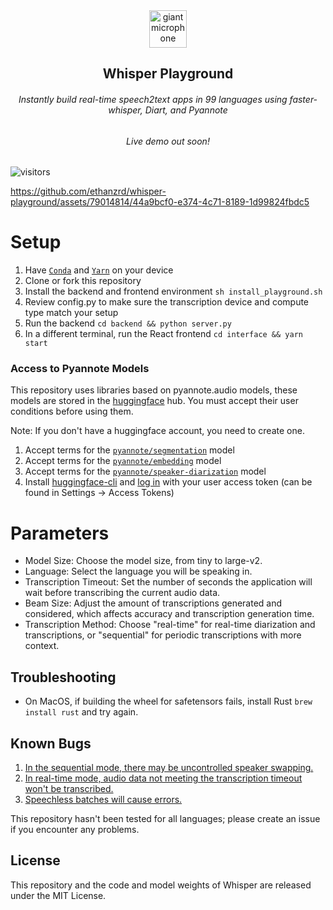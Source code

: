 <div align="center">
  <img width="60px" src="https://user-images.githubusercontent.com/6180201/124313197-cc93f200-db70-11eb-864a-fc65765fc038.png" alt="giant microphone"/>   
 <br/>
  <h2 align="center">Whisper Playground</h2>
  <h6 align="center">Instantly build real-time speech2text apps in 99 languages using faster-whisper, Diart, and Pyannote</h6>
  <h6 align="center">Live demo out soon!</h6>
</div>

![visitors](https://visitor-badge.glitch.me/badge?page_id=saharmor.whisper-playground&left_color=green&right_color=red)



https://github.com/ethanzrd/whisper-playground/assets/79014814/44a9bcf0-e374-4c71-8189-1d99824fbdc5



# Setup
1. Have [`Conda`](https://docs.conda.io/projects/conda/en/latest/user-guide/install/index.html) and [`Yarn`](https://classic.yarnpkg.com/lang/en/docs/install/#mac-stable) on your device 
2. Clone or fork this repository
3. Install the backend and frontend environment `sh install_playground.sh`
4. Review config.py to make sure the transcription device and compute type match your setup
5. Run the backend `cd backend && python server.py`
6. In a different terminal, run the React frontend `cd interface && yarn start`

### Access to Pyannote Models

This repository uses libraries based on pyannote.audio models, these models are stored in the [huggingface](https://huggingface.co/) hub. You must accept their user conditions before using them.

Note: If you don't have a huggingface account, you need to create one.

1. Accept terms for the [`pyannote/segmentation`](https://huggingface.co/pyannote/segmentation) model
2. Accept terms for the [`pyannote/embedding`](https://huggingface.co/pyannote/embedding) model
3. Accept terms for the [`pyannote/speaker-diarization`](https://huggingface.co/pyannote/speaker-diarization) model
4. Install [huggingface-cli](https://huggingface.co/docs/huggingface_hub/quick-start#install-the-hub-library) and [log in](https://huggingface.co/docs/huggingface_hub/quick-start#login) with your user access token (can be found in Settings -> Access Tokens)


# Parameters

- Model Size: Choose the model size, from tiny to large-v2.
- Language: Select the language you will be speaking in.
- Transcription Timeout: Set the number of seconds the application will wait before transcribing the current audio data.
- Beam Size: Adjust the amount of transcriptions generated and considered, which affects accuracy and transcription generation time.
- Transcription Method: Choose "real-time" for real-time diarization and transcriptions, or "sequential" for periodic transcriptions with more context.

## Troubleshooting

- On MacOS, if building the wheel for safetensors fails, install Rust `brew install rust` and try again.

## Known Bugs

1. [In the sequential mode, there may be uncontrolled speaker swapping.](https://github.com/saharmor/whisper-playground/issues/27)
2. [In real-time mode, audio data not meeting the transcription timeout won't be transcribed.](https://github.com/saharmor/whisper-playground/issues/28)
3. [Speechless batches will cause errors.](https://github.com/saharmor/whisper-playground/issues/25)

This repository hasn't been tested for all languages; please create an issue if you encounter any problems.

## License

This repository and the code and model weights of Whisper are released under the MIT License.
